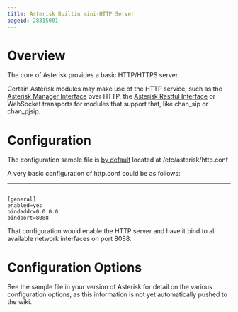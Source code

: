 ```yaml
---
title: Asterisk Builtin mini-HTTP Server
pageid: 28315001
---
```


Overview
========

The core of Asterisk provides a basic HTTP/HTTPS server.

Certain Asterisk modules may make use of the HTTP service, such as the [Asterisk Manager Interface](/Asterisk-Manager-Interface--AMI-) over HTTP, the [Asterisk Restful Interface](/Configuration/Interfaces/Asterisk-REST-Interface-ARI/Getting-Started-with-ARI) or WebSocket transports for modules that support that, like chan_sip or chan_pjsip.

Configuration
=============

The configuration sample file is [by default](/Fundamentals/Directory-and-File-Structure) located at /etc/asterisk/http.conf

A very basic configuration of http.conf could be as follows:




---

  
  


```

[general]
enabled=yes
bindaddr=0.0.0.0
bindport=8088

```


That configuration would enable the HTTP server and have it bind to all available network interfaces on port 8088.

Configuration Options
=====================

See the sample file in your version of Asterisk for detail on the various configuration options, as this information is not yet automatically pushed to the wiki.  


